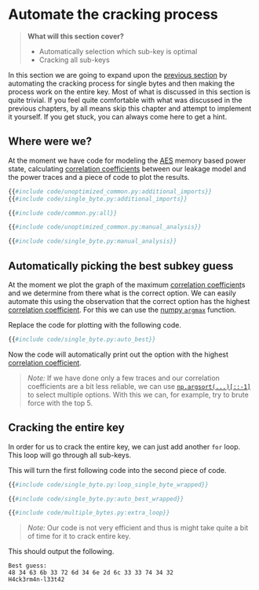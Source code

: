 # Automate the cracking process

> **What will this section cover?**
>
> * Automatically selection which sub-key is optimal
> * Cracking all sub-keys

In this section we are going to expand upon the [previous
section](./key-bytes.md) by automating the cracking process for single bytes and
then making the process work on the entire key. Most of what is discussed in
this section is quite trivial. If you feel quite comfortable with what was
discussed in the previous chapters, by all means skip this chapter and attempt
to implement it yourself. If you get stuck, you can always come here to get a
hint.

## Where were we?

At the moment we have code for modeling the [AES] memory based power state,
calculating [correlation coefficients][correlation coefficient] between our
leakage model and the power traces and a piece of code to plot the results.

```python
{{#include code/unoptimized_common.py:additional_imports}}
{{#include code/single_byte.py:additional_imports}}

{{#include code/common.py:all}}

{{#include code/unoptimized_common.py:manual_analysis}}

{{#include code/single_byte.py:manual_analysis}}
```

## Automatically picking the best subkey guess

At the moment we plot the graph of the maximum [correlation coefficient]s and we
determine from there what is the correct option. We can easily automate this
using the observation that the correct option has the highest [correlation
coefficient]. For this we can use the [numpy
`argmax`](https://numpy.org/doc/stable/reference/generated/numpy.argmax.html)
function.

Replace the code for plotting with the following code.

```python
{{#include code/single_byte.py:auto_best}}
```

Now the code will automatically print out the option with the highest
[correlation coefficient].

> _Note:_ If we have done only a few traces and our correlation coefficients are
> a bit less reliable, we can use
> [`np.argsort(...)[::-1]`](https://numpy.org/doc/stable/reference/generated/numpy.argsort.html?highlight=argsort#numpy.argsort)
> to select multiple options. With this we can, for example, try to brute force
> with the top 5.

## Cracking the entire key

In order for us to crack the entire key, we can just add another `for` loop.
This loop will go through all sub-keys.

This will turn the first following code into the second piece of code.

```python
{{#include code/single_byte.py:loop_single_byte_wrapped}}

{{#include code/single_byte.py:auto_best_wrapped}}
```

```python
{{#include code/multiple_bytes.py:extra_loop}}
```

> _Note:_ Our code is not very efficient and thus is might take quite a
> bit of time for it to crack entire key.

This should output the following.

```text
Best guess:
48 34 63 6b 33 72 6d 34 6e 2d 6c 33 33 74 34 32
H4ck3rm4n-l33t42
```

[Python]: https://en.wikipedia.org/wiki/Python_(programming_language)
[C]: https://en.wikipedia.org/wiki/Python_(programming_language)
[RSA]: https://en.wikipedia.org/wiki/RSA_(cryptosystem)
[AES]: https://nl.wikipedia.org/wiki/Advanced_Encryption_Standard
[XOR]: https://en.wikipedia.org/wiki/Exclusive_or
[Rijndael block cipher]: https://nl.wikipedia.org/wiki/Advanced_Encryption_Standard
[Power analysis]: https://en.wikipedia.org/wiki/Power_analysis
[ChipWhisperer]: https://github.com/newaetech/chipwhisperer
[Side-Channel analysis]: https://en.wikipedia.org/wiki/Side-channel_attack
[TQDM]: https://github.com/tqdm/tqdm
[NumPy]: https://numpy.org/
[Ubuntu]: https://en.wikipedia.org/wiki/Ubuntu
[Debian]: https://en.wikipedia.org/wiki/Debian
[ArchLinux]: https://en.wikipedia.org/wiki/Arch_Linux
[Manjaro]: https://en.wikipedia.org/wiki/Manjaro
[matplotlib]: https://matplotlib.org/
[pip]: https://pypi.org/project/pip/
[make]: https://en.wikipedia.org/wiki/Make_(software)
[libusb]: https://en.wikipedia.org/wiki/Libusb
[SimpleSerial C Template]: https://github.com/coastalwhite/simpleserial-c-template
[SimpleSerial]: https://chipwhisperer.readthedocs.io/en/latest/simpleserial.html
[CW Lite ARM]: https://www.newae.com/products/NAE-CWLITE-ARM
[ARM toolchain]: https://developer.arm.com/tools-and-software/open-source-software/developer-tools/gnu-toolchain/gnu-rm/downloads
[Simple Power analysis]: https://en.wikipedia.org/wiki/Power_analysis#Simple_power_analysis
[Differential Power analysis]: https://en.wikipedia.org/wiki/Power_analysis#Differential_power_analysis
[injective]: https://en.wikipedia.org/wiki/Injective_function
[Rijndael S-Box]: https://en.wikipedia.org/wiki/Rijndael_S-box
[correlate]: https://en.wikipedia.org/wiki/Correlation_and_dependence
[correlation]: https://en.wikipedia.org/wiki/Correlation_and_dependence
[correlation coefficient]: https://en.wikipedia.org/wiki/Pearson_correlation_coefficient
[pearson correlation coefficient]: https://en.wikipedia.org/wiki/Pearson_correlation_coefficient
[covariance]: https://en.wikipedia.org/wiki/Covariance
[standard deviation]: https://en.wikipedia.org/wiki/Standard_deviation
[mean]: https://en.wikipedia.org/wiki/Mean
